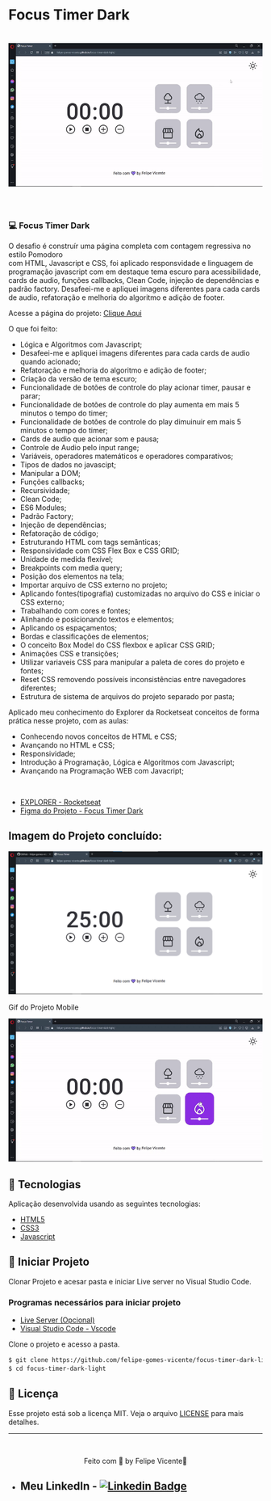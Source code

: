 # Focus Timer Dark

<h1 align="center">
    <img alt="Gif do projeto concluído Focus Timer Dark" title="gif" src="./images/focus-timer.gif" />
</h1>

<br>

### 💻 Focus Timer Dark

O desafio é construír uma página completa com contagem regressiva no estilo Pomodoro  
com HTML, Javascript e CSS, foi aplicado responsvidade e linguagem de programação 
javascript com em destaque tema escuro para acessibilidade, cards de audio, funções 
callbacks, Clean Code, injeção de dependências e padrão factory.
Desafeei-me e apliquei imagens diferentes para cada cards de audio, refatoração 
e melhoria do algoritmo e adição de footer.

Acesse a página do projeto: [Clique Aqui](https://felipe-gomes-vicente.github.io/focus-timer-dark-light/)

O que foi feito:

- Lógica e Algoritmos com Javascript;
- Desafeei-me e apliquei imagens diferentes para cada cards de audio quando acionado;
- Refatoração e melhoria do algoritmo e adição de footer;
- Criação da versão de tema escuro;
- Funcionalidade de botões de controle do play acionar timer, pausar e parar;
- Funcionalidade de botões de controle do play aumenta em mais 5 minutos o tempo do timer;
- Funcionalidade de botões de controle do play dimuinuir em mais 5 minutos o tempo do timer;
- Cards de audio que acionar som e pausa;
- Controle de Audio pelo input range;
- Variáveis, operadores matemáticos e operadores comparativos;
- Tipos de dados no javascipt;
- Manipular a DOM;
- Funções callbacks;
- Recursividade;
- Clean Code;
- ES6 Modules;
- Padrão Factory;
- Injeção de dependências;
- Refatoração de código;
- Estruturando HTML com tags semânticas;
- Responsividade com CSS Flex Box e CSS GRID;
- Unidade de medida flexível;
- Breakpoints com media query;
- Posição dos elementos na tela;
- Importar arquivo de CSS externo no projeto;
- Aplicando fontes(tipografia) customizadas no arquivo do CSS e iniciar o CSS externo;
- Trabalhando com cores e fontes;
- Alinhando e posicionando textos e elementos;
- Aplicando os espaçamentos;
- Bordas e classificações de elementos;
- O conceito Box Model do CSS flexbox e aplicar CSS GRID;
- Animações CSS e transições;
- Utilizar variaveis CSS para manipular a paleta de cores do projeto e fontes;
- Reset CSS removendo possíveis inconsistências entre navegadores diferentes;
- Estrutura de sistema de arquivos do projeto separado por pasta;


Aplicado meu conhecimento do Explorer da Rocketseat conceitos de forma prática 
nesse projeto, com as aulas:

- Conhecendo novos conceitos de HTML e CSS;
- Avançando no HTML e CSS;
- Responsividade;
- Introdução á Programação, Lógica e Algoritmos com Javascript;
- Avançando na Programação WEB com Javacript;
  
<br />

- [EXPLORER - Rocketseat](https://www.rocketseat.com.br/explorer)
- [Figma do Projeto - Focus Timer Dark](https://www.figma.com/file/fWDqeHD7LozcLUQFGU7ItC/Stage-05---Dark-Mode-FocusTimer-(Copy))

## Imagem do Projeto concluído:
 <img alt="Print do projeto Space cream" title=" Landing page" src="./images/focus-timer-print.png" />

 <br />

 <p>Gif do Projeto Mobile</p>
<img alt="Print do projeto Space cream mobile" title=" Landing page" src="./images/focus-timer-mobile.gif" />

## 🧪 Tecnologias

Aplicação desenvolvida usando as seguintes tecnologias:

- [HTML5](https://www.w3schools.com/html/default.asp)
- [CSS3](https://www.w3schools.com/css/default.asp)
- [Javascript](https://developer.mozilla.org/pt-BR/docs/Web/JavaScript)

## 🚀 Iniciar Projeto

Clonar Projeto e acesar pasta e iniciar Live server no Visual Studio Code.

### Programas necessários para iniciar projeto

- [Live Server (Opcional)](https://marketplace.visualstudio.com/items?itemName=ritwickdey.LiveServer)
- [Visual Studio Code - Vscode](https://code.visualstudio.com/)

Clone o projeto e acesso a pasta.

```bash
$ git clone https://github.com/felipe-gomes-vicente/focus-timer-dark-light.git
$ cd focus-timer-dark-light
```

## 📝 Licença

Esse projeto está sob a licença MIT. Veja o arquivo [LICENSE](LICENSE.md) para mais detalhes.

---

&nbsp;

<p align="center">Feito com 💜 by Felipe Vicente👋</p>

- ## Meu LinkedIn - [![Linkedin Badge](https://img.shields.io/badge/-FelipeVicente-blue?style=flat-square&logo=Linkedin&logoColor=white&link=https://www.linkedin.com/in/felipe-gomes-vicente/)](https://www.linkedin.com/in/felipe-gomes-vicente/)
